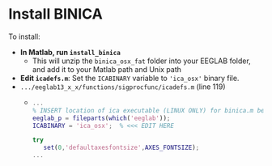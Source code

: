 # Install BINICA

To install:

- **In Matlab, run `install_binica`**
  - This will unzip the `binica_osx_fat` folder into your EEGLAB folder, and add it to your Matlab path and Unix path
- **Edit `icadefs.m`**:  Set the `ICABINARY` variable to `'ica_osx'` binary file.
- `.../eeglab13_x_x/functions/sigprocfunc/icadefs.m` (line 119)
  - ```matlab
    ...
    % INSERT location of ica executable (LINUX ONLY) for binica.m below
    eeglab_p = fileparts(which('eeglab'));
    ICABINARY = 'ica_osx';  % <<< EDIT HERE
    
    try
       set(0,'defaultaxesfontsize',AXES_FONTSIZE);
    ...
